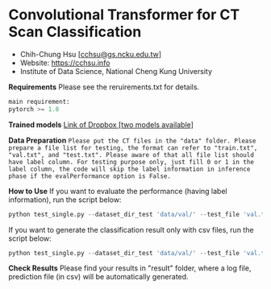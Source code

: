 # Convolutional Transformer for CT Scan Classification
- Chih-Chung Hsu [[cchsu@gs.ncku.edu.tw](mailto:cchsu@gs.ncku.edu.tw "cchsu@gs.ncku.edu.tw")]
- Website: https://cchsu.info
- Institute of Data Science, National Cheng Kung University

**Requirements**
Please see the reruirements.txt for details.
```python
main requirement:
pytorch >= 1.8
```

**Trained models**
[Link of Dropbox [two models available]](https://www.dropbox.com/t/VfnYWlIK9XtzK367 "Link of Dropbox [two models available]")

**Data Preparation**
`Please put the CT files in the "data" folder. Please prepare a file list for testing, the format can refer to "train.txt", "val.txt", and "test.txt". Please aware of that all file list should have label column. For testing purpose only, just fill 0 or 1 in the label column, the code will skip the label information in inference phase if the evalPerformance option is False. `

**How to Use**
If you want to evaluate the performance (having label information), run the script below:
```python
python test_single.py --dataset_dir_test 'data/val/' --test_file 'val.txt' --evalPerformance True --max_det 10 --model_path "ViTRes50-1024-16-gmlp-im256.pth" --FRR 16 --heads 0 --backbone 'resnet50' --useFeatMap -2 --testMode 'avg' --FREQ 2 --useBest True --centerCrop 0
```

If you want to generate the classification result only with csv files, run the script below:
```python
python test_single.py --dataset_dir_test 'data/val/' --test_file 'val.txt' --max_det 10 --model_path "ViTRes50-16-gmlp-im256-MF.pth" --FRR 16 --heads 0 --backbone 'resnet50' --useFeatMap -2 --testMode 'avg' --FREQ 2 --useBest True --centerCrop 0
```

**Check Results**
Please find your results in "result" folder, where a log file, prediction file (in csv) will be automatically generated. 
